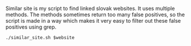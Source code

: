 Similar site is my script to find linked slovak websites. It uses multiple methods.
The methods sometimes return too many false positives, so the script is made in a way which makes it very easy to filter out these false positives using grep.

```
./similar_site.sh $website
```
